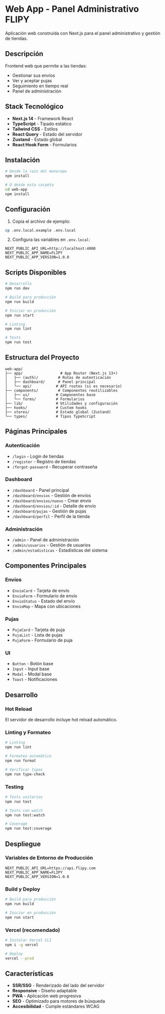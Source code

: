 # Web App - Panel Administrativo FLIPY

Aplicación web construida con Next.js para el panel administrativo y gestión de tiendas.

## Descripción
Frontend web que permite a las tiendas:
- Gestionar sus envíos
- Ver y aceptar pujas
- Seguimiento en tiempo real
- Panel de administración

## Stack Tecnológico
- **Next.js 14** - Framework React
- **TypeScript** - Tipado estático
- **Tailwind CSS** - Estilos
- **React Query** - Estado del servidor
- **Zustand** - Estado global
- **React Hook Form** - Formularios

## Instalación

```bash
# Desde la raíz del monorepo
npm install

# O desde esta carpeta
cd web-app
npm install
```

## Configuración

1. Copia el archivo de ejemplo:
```bash
cp .env.local.example .env.local
```

2. Configura las variables en `.env.local`:
```env
NEXT_PUBLIC_API_URL=http://localhost:4000
NEXT_PUBLIC_APP_NAME=FLIPY
NEXT_PUBLIC_APP_VERSION=1.0.0
```

## Scripts Disponibles

```bash
# Desarrollo
npm run dev

# Build para producción
npm run build

# Iniciar en producción
npm run start

# Linting
npm run lint

# Tests
npm run test
```

## Estructura del Proyecto

```
web-app/
├── app/                 # App Router (Next.js 13+)
│   ├── (auth)/         # Rutas de autenticación
│   ├── dashboard/      # Panel principal
│   └── api/           # API routes (si es necesario)
├── components/         # Componentes reutilizables
│   ├── ui/            # Componentes base
│   └── forms/         # Formularios
├── lib/               # Utilidades y configuración
├── hooks/             # Custom hooks
├── stores/            # Estado global (Zustand)
└── types/             # Tipos TypeScript
```

## Páginas Principales

### Autenticación
- `/login` - Login de tiendas
- `/register` - Registro de tiendas
- `/forgot-password` - Recuperar contraseña

### Dashboard
- `/dashboard` - Panel principal
- `/dashboard/envios` - Gestión de envíos
- `/dashboard/envios/nuevo` - Crear envío
- `/dashboard/envios/:id` - Detalle de envío
- `/dashboard/pujas` - Gestión de pujas
- `/dashboard/perfil` - Perfil de la tienda

### Administración
- `/admin` - Panel de administración
- `/admin/usuarios` - Gestión de usuarios
- `/admin/estadisticas` - Estadísticas del sistema

## Componentes Principales

### Envíos
- `EnvioCard` - Tarjeta de envío
- `EnvioForm` - Formulario de envío
- `EnvioStatus` - Estado del envío
- `EnvioMap` - Mapa con ubicaciones

### Pujas
- `PujaCard` - Tarjeta de puja
- `PujaList` - Lista de pujas
- `PujaForm` - Formulario de puja

### UI
- `Button` - Botón base
- `Input` - Input base
- `Modal` - Modal base
- `Toast` - Notificaciones

## Desarrollo

### Hot Reload
El servidor de desarrollo incluye hot reload automático.

### Linting y Formateo
```bash
# Linting
npm run lint

# Formateo automático
npm run format

# Verificar tipos
npm run type-check
```

### Testing
```bash
# Tests unitarios
npm run test

# Tests con watch
npm run test:watch

# Coverage
npm run test:coverage
```

## Despliegue

### Variables de Entorno de Producción
```env
NEXT_PUBLIC_API_URL=https://api.flipy.com
NEXT_PUBLIC_APP_NAME=FLIPY
NEXT_PUBLIC_APP_VERSION=1.0.0
```

### Build y Deploy
```bash
# Build para producción
npm run build

# Iniciar en producción
npm run start
```

### Vercel (recomendado)
```bash
# Instalar Vercel CLI
npm i -g vercel

# Deploy
vercel --prod
```

## Características

- **SSR/SSG** - Renderizado del lado del servidor
- **Responsive** - Diseño adaptable
- **PWA** - Aplicación web progresiva
- **SEO** - Optimizado para motores de búsqueda
- **Accesibilidad** - Cumple estándares WCAG
